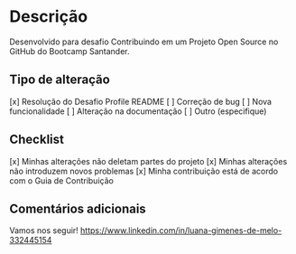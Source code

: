 # Descrição

Desenvolvido para desafio Contribuindo em um Projeto Open Source no GitHub do Bootcamp Santander.

## Tipo de alteração

[x] Resolução do Desafio Profile README
[ ] Correção de bug
[ ] Nova funcionalidade
[ ] Alteração na documentação
[ ] Outro (especifique)

## Checklist

[x] Minhas alterações não deletam partes do projeto
[x] Minhas alterações não introduzem novos problemas
[x] Minha contribuição está de acordo com o Guia de Contribuição

## Comentários adicionais

Vamos nos seguir!
https://www.linkedin.com/in/luana-gimenes-de-melo-332445154